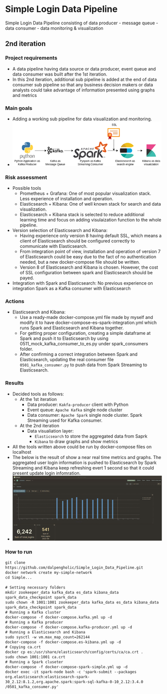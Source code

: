 # Simple Login Data Pipeline
Simple Login Data Pipeline consisting of 
data producer - message queue - data consumer - data monitoring & visualization


## 2nd iteration 
### Project requirements
- A data pipeline having data source or data producer, event queue and data consumer was built after the 1st iteration.
- In this 2nd iteration, additional sub pipeline is added at the end of data consumer sub pipeline so that any business decision makers or data analysts could take advantage of information presented using graphs and metrics

### Main goals
- Adding a working sub pipeline for data visualization and monitoring.
- ![diagram](https://github.com/dalpengholic/Simple_Login_Data_Pipeline/blob/master/pics/simple-data-pipeline-drawio-2nd.png)

### Risk assessment
- Possible tools
  - Prometheus + Grafana: One of most popular visualization stack. Less experience of installation and operation.
  - Elasticsearch + Kibana: One of well known stack for search and data visualization.
  - Elasticsearch + Kibana stack is selected to reduce additional learning time and focus on adding visulaization function to the whole pipeline.
- Version selection of Elasticsearch and Kibana:
  - Having experience only version 8 having default SSL, which means a client of Elasticsearch should be configured correctly to communicate with Elasticsearch.
  - From integration point of view, installation and operation of version 7 of Elasticsearch could be easy due to the fact of no authentication needed, but a new docker-compose file should be written.
  - Version 8 of Elasticsearch and Kibana is chosen. However, the cost of SSL configuration between spark and Elasticsearch should be payed.
- Integration with Spark and Elasticsearch: No previous experience on integration Spark as a Kafka consumer with Elasticsearch

### Actions
- Elasticsearch and Kibana:
  - Use a ready-made docker-compose.yml file made by myself and modify it to have docker-compose-es-spark-integration.yml which runs Spark and Elasticsearch and Kibana together. 
  - For getting proper configuration, creating a simple dataframe at Spark and push it to Elasticsearch by using 0511_mock_kafka_consumer_to_es.py under spark_consumers folder.
  - After confirming a correct integration between Spark and Elasticsearch, updating the real consumer file `0501_kafka_consumer.py` to push data from Spark Streaming to Elasticsearch.
### Results
- Decided tools as follows:
  - At the 1st iteration
    - Data producer: `Kakfa-producer` client with Python
    - Event queue: `Apache Kafka` single node cluster
    - Data consumer: `Apache Spark` single node cluster. Spark Streaming used for Kafka consumer.
  - At the 2nd iteration
    - Data visualiation layer: 
      - `Elasticsearch` to store the aggregated data from Saprk
      - `Kibana` to draw graphs and show metrics
- All the tools written above could be run by docker-compose files on localhost
- The below is the result of show a near real time metrics and graphs. The aggregated user login information is pushed to Elasticsearch by Spark Streaming and Kibana keep refreshing evert 1 second so that it could present update login infomration. 
- ![result_screenshot](https://github.com/dalpengholic/Simple_Login_Data_Pipeline/blob/master/pics/Screenshot-ES.png)



### How to run
```Shell
git clone https://github.com/dalpengholic/Simple_Login_Data_Pipeline.git
docker network create my-simple-network
cd Simple...

# Setting necessary folders
mkdir zookeeper_data kafka_data es_data kibana_data spark_data_checkpoint spark_data
sudo chown -R 1001:1001 zookeeper_data kafka_data es_data kibana_data spark_data_checkpoint spark_data
# Running a Kafka cluster
docker-compose -f docker-compose.kafka.yml up -d
# Running a Kafka producer 
docker-compose -f docker-compose.kafka-producer.yml up -d
# Running a Elasticsearch and Kibana
sudo sysctl -w vm.max_map_count=262144
docker-compose -f docker-compose.es-kibana.yml up -d
# Copying ca.crt
docker cp es:/usr/share/elasticsearch/config/certs/ca/ca.crt .
sudo chown 1001:1001 ca.crt
# Running a Spark cluseter
docker-compose -f docker-compose-spark-simple.yml up -d
docker exec -it spark-node bash -c 'spark-submit --packages org.elasticsearch:elasticsearch-spark-30_2.12:8.1.2,org.apache.spark:spark-sql-kafka-0-10_2.12:3.4.0 /0501_kafka_consumer.py'
```
